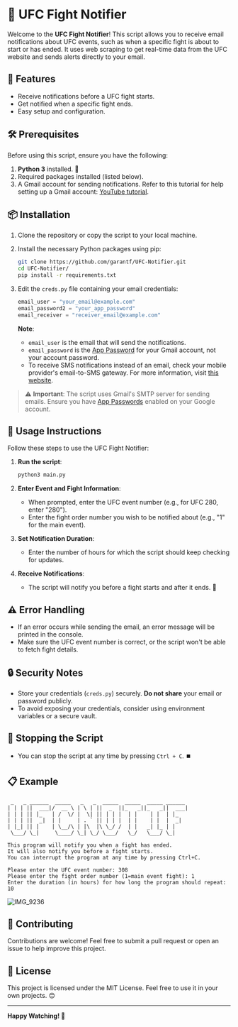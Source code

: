 # 🥊 UFC Fight Notifier

Welcome to the **UFC Fight Notifier**! This script allows you to receive email notifications about UFC events, such as when a specific fight is about to start or has ended. It uses web scraping to get real-time data from the UFC website and sends alerts directly to your email.

## 🚀 Features

- Receive notifications before a UFC fight starts.
- Get notified when a specific fight ends.
- Easy setup and configuration.

## 🛠️ Prerequisites

Before using this script, ensure you have the following:

1. **Python 3** installed. 🐍
2. Required packages installed (listed below).
3. A Gmail account for sending notifications. Refer to this tutorial for help setting up a Gmail account: [YouTube tutorial](https://youtu.be/g_j6ILT-X0k).

## 📦 Installation

1. Clone the repository or copy the script to your local machine.
2. Install the necessary Python packages using pip:

   ```sh
   git clone https://github.com/garantf/UFC-Notifier.git
   cd UFC-Notifier/
   pip install -r requirements.txt
   ```

3. Edit the `creds.py` file containing your email credentials:

   ```python
   email_user = "your_email@example.com"
   email_password2 = "your_app_password"
   email_receiver = "receiver_email@example.com"
   ```

   **Note**:

   - `email_user` is the email that will send the notifications.
   - `email_password` is the [App Password](https://support.google.com/accounts/answer/185833) for your Gmail account, not your account password.
   - To receive SMS notifications instead of an email, check your mobile provider's email-to-SMS gateway. For more information, visit [this website](https://email2sms.info/).

> ⚠️ **Important**: The script uses Gmail's SMTP server for sending emails. Ensure you have [App Passwords](https://support.google.com/accounts/answer/185833) enabled on your Google account.

## 📝 Usage Instructions

Follow these steps to use the UFC Fight Notifier:

1. **Run the script**:

   ```sh
   python3 main.py
   ```

2. **Enter Event and Fight Information**:

   - When prompted, enter the UFC event number (e.g., for UFC 280, enter "280").
   - Enter the fight order number you wish to be notified about (e.g., "1" for the main event).

3. **Set Notification Duration**:

   - Enter the number of hours for which the script should keep checking for updates.

4. **Receive Notifications**:

   - The script will notify you before a fight starts and after it ends. 🎉

## ⚠️ Error Handling

- If an error occurs while sending the email, an error message will be printed in the console.
- Make sure the UFC event number is correct, or the script won't be able to fetch fight details.

## 🔒 Security Notes

- Store your credentials (`creds.py`) securely. **Do not share** your email or password publicly.
- To avoid exposing your credentials, consider using environment variables or a secure vault.

## 🛑 Stopping the Script

- You can stop the script at any time by pressing `Ctrl + C`. ⏹️

## 📋 Example

```
 _   _ ______  _____   _   _  _____  _____  _____ ______
| | | ||  ___|/  __ \ | \ | ||  _  ||_   _||_   _||  ___|
| | | || |_   | /  \/ |  \| || | | |  | |    | |  | |_
| | | ||  _|  | |     | . ` || | | |  | |    | |  |  _|
| |_| || |    | \__/\ | |\  |\ \_/ /  | |   _| |_ | |
 \___/ \_|     \____/ \_| \_/ \___/   \_/   \___/ \_|

This program will notify you when a fight has ended.
It will also notify you before a fight starts.
You can interrupt the program at any time by pressing Ctrl+C.

Please enter the UFC event number: 308
Please enter the fight order number (1=main event fight): 1
Enter the duration (in hours) for how long the program should repeat: 10
```

![IMG_9236](https://github.com/user-attachments/assets/5a6de179-e2a8-4378-9137-a9a4b3d99028)


## 🤝 Contributing

Contributions are welcome! Feel free to submit a pull request or open an issue to help improve this project.

## 📄 License

This project is licensed under the MIT License. Feel free to use it in your own projects. 😊

---

**Happy Watching! 🥳**
